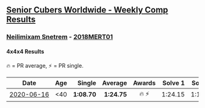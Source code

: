 <style>table {white-space: nowrap;}</style>

## [Senior Cubers Worldwide - Weekly Comp Results](/scw-comp/results/)
### [Neilimixam Snetrem](README.md) - [2018MERT01](https://www.worldcubeassociation.org/persons/2018MERT01?event=444)
#### 4x4x4 Results

<span style="white-space: nowrap;">🔥 = PR average</span>, <span style="white-space: nowrap;">⚡ = PR single</span>.

| Date | Age | Single | Average | Awards | Solve 1 | Solve 2 | Solve 3 | Solve 4 | Solve 5 | Video |
| :--: | :--: | --: | --: | :--: | --: | --: | --: | --: | --: | :-- |
| [2020-06-16](../../results/2020-06-16/444.md) | <40 | **1:08.70** | **1:24.75** | 🔥 ⚡ | 1:24.15 | 1:18.04 | 1:32.05 | **1:08.70** | 2:15.84 | [Link](https://www.facebook.com/events/256188575607890/permalink/257142405512507/) |


<!-- Global site tag (gtag.js) - Google Analytics -->
<script async src="https://www.googletagmanager.com/gtag/js?id=UA-86348435-3"></script>
<script>window.dataLayer = window.dataLayer || []; function gtag() {dataLayer.push(arguments);} gtag('js', new Date()); gtag('config', 'UA-86348435-3');</script>
